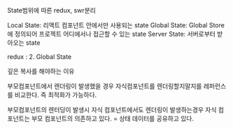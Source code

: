 State범위에 따른 redux, swr분리

Local State: 리액트 컴포넌트 안에서만 사용되는 state
Global State: Global Store에 정의되어 프로젝트 어디에서나 접근할 수 있는 state
Server State: 서버로부터 받아오는 state

redux : 2. Global State

깊은 복사를 해야하는 이유

부모컴포넌트에서 렌더링이 발생했을 경우 자식컴포넌트를 렌더링할지말지를 레퍼런스를
비교한다. 즉 최적화가 가능하다.

부모컴포넌트의 렌터딩이 발생시 자식 컴포넌트에서도 렌더링이 발생하는경우 자식 컴포넌트는 부모 컴포넌트의 의존하고 있다. = 상태 데이터를 공유하고 있다.


